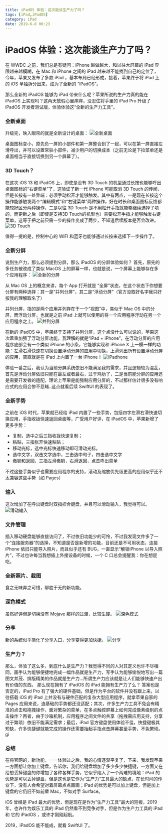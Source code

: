 ```yaml
---
title: iPadOS 体验：这次能谈生产力了吗？
tags: [iPad,iPadOS]
category: iPad
date: 2019-6-8 00:23
---
```


# iPadOS 体验：这次能谈生产力了吗？

在 WWDC 之前，我们总是有疑问：iPhone 越做越大，和以往大屏幕的 iPad 界限越来越模糊，在 Mac 和 iPhone 之间的 iPad 越来越不能找到自己的定位了，今年，苹果又发布了多款 iPad ，基本布局已经形成，接着，苹果终于将 iPad 上的 iOS 单独拆分出来，成为了全新的 “iPadOS”。

那么全新的 iPadOS 能够为 iPad 带来什么呢？苹果所说的生产力真的能在 iPadOS 上实现吗？这两天放假心里痒痒，没忍住将手里的 iPad Pro 升级了 iPadOS 开发者测试版，体验体验这“全新的生产力工具”。

### 全新桌面
升级完，映入眼帘的就是全新设计的桌面：
![全新桌面](https://static.gongfangwen.com/2019-06-08-IMG_F060250E1F9E-1.jpeg)

桌面图标变小，原先负一屏的小部件和第一屏整合到了一起，可以在第一屏直接左滑呼出，并可以设置常驻小部件，减少用户的切换成本（之前无论是下拉菜单还是桌面相当于直接切换到另一个屏幕了）。

### 3D Touch？
在这次 iOS 13 和 iPadOS 上，即使是没有 3D Touch 的机型通过长按也能够呼出桌面图标的“右键菜单”了，这验证了新一代 iPhone 可能取消 3D Touch 的传闻，但是长按有一处弊端：必须手动松开才能够触发。其中有两点，一是现在长按这个操作能够触发两个“编辑模式”和“右键菜单”两种操作，好在时长和桌面图标反馈都能较好区分两种操作，二是以往 3D Touch 是不用松开手指就能够继续选择子项的，而更新之后（即使是支持3D Touch的机型也）需要松开手指才能够触发右键菜单，这等于把之前只需一步的操作变成了两步，不知道后续版本是否会改进。
![3D Touch](https://static.gongfangwen.com/2019-06-08-IMG_87CCBACCF1C0-1.jpeg)

值得一提的是，控制中心的 WIFI 和蓝牙也能够通过长按来选择下一步操作了。

### 全新分屏
说到生产力，那么必须提到分屏，那么 iPadOS 的分屏体验如何？
首先，原先的多任务被改成了类似 MacOS 上的屏幕一样，也就是说，一个屏幕上能够存在多个应用程序：
![全新的分屏](https://static.gongfangwen.com/2019-06-08-IMG_EEDDFBA02E11-1.jpeg)

从 Mac OS 上的概念来讲，每个 App 打开就是 “全屏”状态，在这个状态下你想要分屏有两种选择：其一是“并列分屏”，其二是“浮动分屏”（官方没取好名字我只好按我的理解取名了）

并列分屏，指的是两个应用并列存在于一个“视图”中，类似于 Mac OS 中的分屏，而浮动分屏，也就是之前 iPad 上就可以使用的将一个应用程序浮动在另一个应用程序之上。
![并列分屏](https://static.gongfangwen.com/2019-06-08-IMG_D07FE71221EF-1.jpeg)

在新的 iPadOS 中，苹果终于支持了并列分屏，这个点没什么可以说的，苹果这次着重加强了浮动分屏功能，我理解的就是“iPad + iPhone”，在浮动分屏的应用程序底部会有一个类似 iPhone 的小条，它能够实现和 iPhone X 上一模一样的功能：左滑右滑快速在切换设置浮动分屏的应用中切换，上滑列出所有设置浮动分屏的应用，简直就是在 iPad 上内置了一台 iPhone！
![iPadhone](https://static.gongfangwen.com/2019-06-08-IMG_92FA442114A5-1.jpeg)


体验一番之后，我认为当前分屏系统依旧不能满足我的需求，并且逻辑较为混乱，首先是浮动分屏依旧只能在最左或者最右，过于鸡肋了，二是当前能分屏的应用还是需要开发者的适配，理论上苹果是能强制应用分屏的，不过那样估计很多没有响应式的应用会惨不忍睹..这点就看后续 SwiftUI 的表现了。

### 全新手势
之前在 iOS 时代，苹果就已经给 iPad 内置了一些手势，包括四字左滑右滑快速切换应用，手指收拢快速返回桌面等，广受用户好评，在 iPadOS 中，苹果新增了更多手势：
- 复制，选中之后三指收拢快速复制；
- 粘贴，三指张开快速粘贴；
- 移动光标，选中光标快速移动即可滑动光标。
- 选中文字，双击文字选中，三击选中句子，四击选中文字
- 撤销和返回，三指左滑撤销，右滑返回，点击呼出菜单

不过这些手势似乎也需要应用程序的支持，滚动及缩放优先级更高的应用似乎还不太兼容这些手势（如 Pages）

### 输入
这次增加了在呼出键盘时双指捏合键盘，并且可以滑动输入，我觉得可以。
![滑动输入](https://static.gongfangwen.com/2019-06-08-IMG_2F03D2AA55A4-1.jpeg)

### 文件管理
插入移动硬盘能够直接访问了，不过依旧功能少的可怜，不过我发现文件多了一个“连接服务器”的选择，不知道是否是新增的功能，目前还是不可用状态，连接 iPhone 依旧只能导入照片，而且似乎还有 BUG，一直显示“解锁iPhone 以导入照片”，不过也许每当我想插上外接设备的时候，一个 C 口总会提醒我：你在想屁吃。

### 全新照片、截图
食之无味弃之可惜，聊胜于无的新功能。

### 深色模式
虽然好评但是切换没有 Mojave 那样的过渡，比较生硬。
![深色模式](https://static.gongfangwen.com/2019-06-08-IMG_491B2ABE0125-1.jpeg)

### 分享
新的系统似乎简化了分享入口，分享变得更加快捷。
![分享](https://static.gongfangwen.com/2019-06-08-IMG_EEDDFBA02E11-2.jpeg)

### 生产力？
那么，体验了这么多，到底什么是生产力？我觉得不同的人对其定义也许不尽相同，画手认为能够便捷地完成一幅作品就是生产力，写手认为能够愉悦地写出一篇图文并茂、排版精美的作品就是生产力...所谓生产力应该就是让人们能够快速产出有价值的东西。
那么现在拥有了 iPadOS 的 iPad 能拥有生产力了么？
答案也是否定的，iPad Pro 有了强大的硬件基础，但是作为平台的软件并没有跟上来，以往搭载 iOS 的 iPad 上并没有与硬件匹配的复杂大型应用程序，就拿苹果自家的 Pages 应用来说，连基础的手势都还没适配；其次，许多生产力工具不免会有精准的点击和拖拽操作，面对繁杂的菜单，在多点触控屏幕上如何完成像素级别的点击操作？再者，由于沙箱机制，应用程序之间文件的共享（拖拽需应用支持，分享过于繁琐）依旧不能满足需求；最后，iPad 官方键盘使用体验不佳，快捷键极其短缺，许多快捷键就能完成的操作还需要抬起手指点击屏幕甚至手势，不免繁琐。
gi
### 总结
在将官网的，新功能，一一体验过之后，我的心情逐渐平复了，下来，我发现苹果一方面想让你加上键盘，告诉你，我们给键盘增加了多少多少快捷键，一方面又在给想丢掉键盘的你增加了各种各样手势，它似乎陷入了一个两难的境地：iPad 的优势是可以丢掉键盘，但是这也是它作为“生产力”工具最大的缺点，在长时间的作业下，没有人会希望对着屏幕点点画画；iPad 的优势是可以加上键盘，但是加上键盘的它仍旧不如前辈 Mac，不如对手 Surface。

iOS 曾经是 iPad 最大的优势，但是现在是作为“生产力工具”最大的短板，2019 年，也许作为娱乐工具的 iPad 仍然看不到竞争对手，但是作为生产力工具的 iPad 和 它的 iPadOS ，或许才刚刚起航。

2019，iPadOS 能不能成，就看 SwiftUI 了。